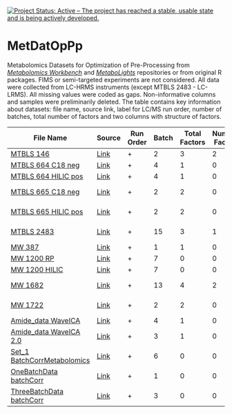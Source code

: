 <!-- badges: starts -->
[![Project Status: Active – The project has reached a stable, usable state and is being actively developed.](https://www.repostatus.org/badges/latest/active.svg)](https://www.repostatus.org/#active)
<!-- badges: end -->

# MetDatOpPp
Metabolomics Datasets for Optimization of Pre-Processing from [*Metabolomics Workbench*](https://www.metabolomicsworkbench.org/) and [*MetaboLights*](https://www.ebi.ac.uk/metabolights/index) repositories or from original R packages. FIMS or semi-targeted experiments are not considered. All data were collected from LC-HRMS instruments (except MTBLS 2483 - LC-LRMS).
All missing values were coded as gaps. Non-informative columns and samples were preliminarily deleted. The table contains key information about datasets: file name, source link, label for LC/MS run order, number of batches, total number of factors and two columns with structure of factors.

File Name | Source | Run Order | Batch | Total Factors | Numeric Factors | Categorical Factors | Number of: Samples/Features/QCs
--------- | ------ | --------- | ----- | ------------- | --------------- | ------------------- | -------------------------------
[MTBLS 146](https://github.com/plyush1993/MetDatOpPp/blob/main/MTBLS%20146.csv) | [Link](https://www.ebi.ac.uk/metabolights/MTBLS146/descriptors) | + | 2 | 3 | 2 | 1 (5 levels) | 217/1312/57
[MTBLS 664 C18 neg](https://github.com/plyush1993/MetDatOpPp/blob/main/MTBLS%20664%20C18%20neg.csv) | [Link](https://www.ebi.ac.uk/metabolights/MTBLS664/descriptors) | + | 4 | 1 | 0 | 1 (3 levels) | 456/5142/30
[MTBLS 664 HILIC pos](https://github.com/plyush1993/MetDatOpPp/blob/main/MTBLS%20664%20HILIC%20pos.csv) | [Link](https://www.ebi.ac.uk/metabolights/MTBLS664/descriptors) | + | 4 | 1 | 0 | 1 (3 levels) | 456/6906/30
[MTBLS 665 C18 neg](https://github.com/plyush1993/MetDatOpPp/blob/main/MTBLS%20665%20C18%20neg.csv) | [Link](https://www.ebi.ac.uk/metabolights/MTBLS665/descriptors) | + | 2 | 2 | 0 | 2 (4, 2 levels) | 192/6671/12
[MTBLS 665 HILIC pos](https://github.com/plyush1993/MetDatOpPp/blob/main/MTBLS%20665%20HILIC%20pos.csv) | [Link](https://www.ebi.ac.uk/metabolights/MTBLS665/descriptors) | + | 2 | 2 | 0 | 2 (4, 2 levels) | 192/8197/12
[MTBLS 2483](https://github.com/plyush1993/MetDatOpPp/blob/main/MTBLS%202483.csv) | [Link](https://www.ebi.ac.uk/metabolights/MTBLS2483/descriptors) | + | 15 | 3 | 1 | 2 (2, 2 levels) | 1447/83/163
[MW 387](https://github.com/plyush1993/MetDatOpPp/blob/main/MW%20387.csv) | [Link](https://www.metabolomicsworkbench.org/data/DRCCMetadata.php?Mode=Project&ProjectID=PR000303) | + | 1 | 1 | 0 | 1 (2 levels) | 276/708/26
[MW 1200 RP](https://github.com/plyush1993/MetDatOpPp/blob/main/MW%201200%20RP.csv) | [Link](https://www.metabolomicsworkbench.org/data/DRCCMetadata.php?Mode=Project&ProjectID=PR000808) | + | 7 | 0 | 0 | 0 | 320/5244/42
[MW 1200 HILIC](https://github.com/plyush1993/MetDatOpPp/blob/main/MW%201200%20HILIC.csv) | [Link](https://www.metabolomicsworkbench.org/data/DRCCMetadata.php?Mode=Project&ProjectID=PR000808) | + | 7 | 0 | 0 | 0 | 319/10371/42
[MW 1682](https://github.com/plyush1993/MetDatOpPp/blob/main/MW%201722.csv) | [Link](https://www.metabolomicsworkbench.org/data/DRCCMetadata.php?Mode=Project&ProjectID=PR001081) | + | 13 | 4 | 2 | 2 (2, 2 levels) | 311/982/63
[MW 1722](https://github.com/plyush1993/MetDatOpPp/blob/main/MW%201722.csv) | [Link](https://www.metabolomicsworkbench.org/data/DRCCMetadata.php?Mode=Project&ProjectID=PR001104) | + | 2 | 2 | 0 | 2 (2, 2 levels) | 110/194/32
[Amide_data WaveICA](https://github.com/plyush1993/MetDatOpPp/blob/main/Amide_data%20WaveICA.rar) | [Link](https://www.sciencedirect.com/science/article/pii/S0003267019301849?via%3Dihub) | + | 4 | 1 | 0 | 1 (2 levels) | 729/6969/85
[Amide_data WaveICA 2.0](https://github.com/plyush1993/MetDatOpPp/blob/main/Amide_data%20WaveICA%202.0.rar) | [Link](https://link.springer.com/article/10.1007%2Fs11306-021-01839-7) | + | 3 | 1 | 0 | 1 (2 levels) | 642/6461/74
[Set_1 BatchCorrMetabolomics](https://github.com/plyush1993/MetDatOpPp/blob/main/Set_1%20BatchCorrMetabolomics.csv) | [Link](https://link.springer.com/article/10.1007%2Fs11306-016-1015-8) | + | 6 | 0 | 0 | 0 | 761/567/51
[OneBatchData batchCorr](https://github.com/plyush1993/MetDatOpPp/blob/main/OneBatchData%20batchCorr.csv) | [Link](https://link.springer.com/article/10.1007%2Fs11306-016-1124-4) | + | 1 | 0 | 0 | 0 | 34/11284/18
[ThreeBatchData batchCorr](https://github.com/plyush1993/MetDatOpPp/blob/main/ThreeBatchData%20batchCorr.csv) | [Link](https://link.springer.com/article/10.1007%2Fs11306-016-1124-4) | + | 3 | 0 | 0 | 0 | 90/11815/48
